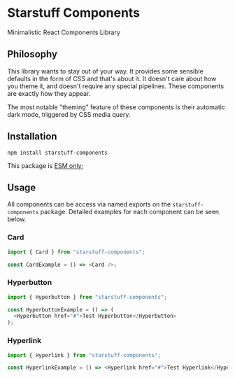 # Starstuff Components

Minimalistic React Components Library

## Philosophy

This library wants to stay out of your way. It provides some sensible defaults in the form of CSS and that's about it. It doesn't care about how you theme it, and doesn't require any special pipelines. These components are exactly how they appear.

The most notable "theming" feature of these components is their automatic dark mode, triggered by CSS media query.

## Installation

```shell
npm install starstuff-components
```

This package is [ESM only](https://gist.github.com/sindresorhus/a39789f98801d908bbc7ff3ecc99d99c);

## Usage

All components can be access via named exports on the `starstuff-components` package. Detailed examples for each component can be seen below.

### Card

```js
import { Card } from "starstuff-components";

const CardExample = () => <Card />;
```

### Hyperbutton

```js
import { Hyperbutton } from "starstuff-components";

const HyperbuttonExample = () => (
  <Hyperbutton href="#">Test Hyperbutton</Hyperbutton>
);
```

### Hyperlink

```js
import { Hyperlink } from "starstuff-components";

const HyperlinkExample = () => <Hyperlink href="#">Test Hyperlink</Hyperlink>;
```
